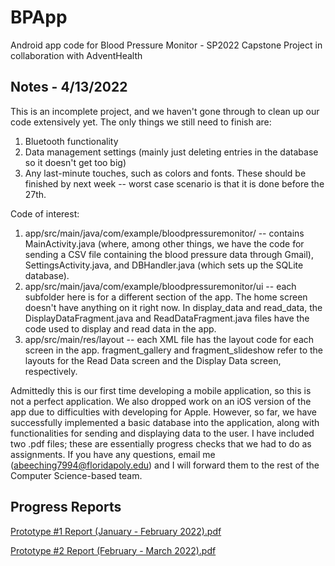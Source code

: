 # BPApp
Android app code for Blood Pressure Monitor - SP2022 Capstone Project in collaboration with AdventHealth

## Notes - 4/13/2022
This is an incomplete project, and we haven't gone through to clean up our code extensively yet. The only things we still need to finish are:
1. Bluetooth functionality
2. Data management settings (mainly just deleting entries in the database so it doesn't get too big)
3. Any last-minute touches, such as colors and fonts.
These should be finished by next week -- worst case scenario is that it is done before the 27th.

Code of interest:
1. app/src/main/java/com/example/bloodpressuremonitor/ -- contains MainActivity.java (where, among other things, we have the code for sending a CSV file containing the blood pressure data through Gmail), SettingsActivity.java, and DBHandler.java (which sets up the SQLite database).
2. app/src/main/java/com/example/bloodpressuremonitor/ui -- each subfolder here is for a different section of the app. The home screen doesn't have anything on it right now. In display_data and read_data, the DisplayDataFragment.java and ReadDataFragment.java files have the code used to display and read data in the app.
3. app/src/main/res/layout -- each XML file has the layout code for each screen in the app. fragment_gallery and fragment_slideshow refer to the layouts for the Read Data screen and the Display Data screen, respectively.

Admittedly this is our first time developing a mobile application, so this is not a perfect application. We also dropped work on an iOS version of the app due to difficulties with developing for Apple. However, so far, we have successfully implemented a basic database into the application, along with functionalities for sending and displaying data to the user. I have included two .pdf files; these are essentially progress checks that we had to do as assignments. If you have any questions, email me (abeeching7994@floridapoly.edu) and I will forward them to the rest of the Computer Science-based team.

## Progress Reports
[Prototype #1 Report (January - February 2022).pdf](https://github.com/abeeching/BPApp/files/8484682/Prototype.1.Report.January.-.February.2022.pdf)

[Prototype #2 Report (February - March 2022).pdf](https://github.com/abeeching/BPApp/files/8484684/Prototype.2.Report.February.-.March.2022.pdf)
